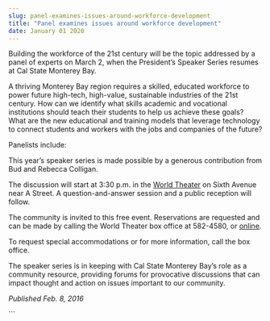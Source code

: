 ```yaml
---
slug: panel-examines-issues-around-workforce-development
title: "Panel examines issues around workforce development"
date: January 01 2020
---
```


 
<p>
  Building the workforce of the 21st century will be the topic addressed by a
  panel of experts on March 2, when the President’s Speaker Series resumes at
  Cal State Monterey Bay.
</p>
<p>
  A thriving Monterey Bay region requires a skilled, educated workforce to power
  future high&#45;tech, high&#45;value, sustainable industries of the 21st
  century. How can we identify what skills academic and vocational institutions
  should teach their students to help us achieve these goals? What are the new
  educational and training models that leverage technology to connect students
  and workers with the jobs and companies of the future?
</p>
<p>Panelists include:</p>
<p>
  This year’s speaker series is made possible by a generous contribution from
  Bud and Rebecca Colligan.
</p>
<p>
  The discussion will start at 3:30 p.m. in the
  <a href="https://csumb.edu/maps">World Theater</a> on Sixth Avenue near A
  Street. A question&#45;and&#45;answer session and a public reception will
  follow.
</p>
<p>
  The community is invited to this free event. Reservations are requested and
  can be made by calling the World Theater box office at 582&#45;4580, or
  <a href="https://csumb.edu/rsvp">online</a>.
</p>
<p>
  To request special accommodations or for more information, call the box
  office.
</p>
<p>
  The speaker series is in keeping with Cal State Monterey Bay’s role as a
  community resource, providing forums for provocative discussions that can
  impact thought and action on issues important to our community.
</p>
<p><em>Published Feb. 8, 2016</em></p>
```
